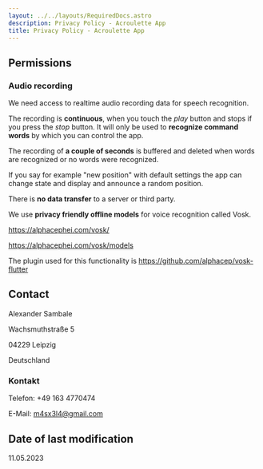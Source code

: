 ```yaml
---
layout: ../../layouts/RequiredDocs.astro
description: Privacy Policy - Acroulette App 
title: Privacy Policy - Acroulette App
---
```

## Permissions

### Audio recording

We need access to realtime audio recording data for speech recognition.

The recording is **continuous**, when you touch the *play* button and stops if you press the *stop* button. It will only be used to **recognize command words**
by which you can control the app.

The recording of **a couple of seconds** is buffered and deleted when words are recognized or no words were recognized.

If you say for example "new position" with default settings
the app can change state and display and announce a random position.

There is **no data transfer** to a server or third party.

We use **privacy friendly offline models** for voice recognition called Vosk.

<https://alphacephei.com/vosk/>

<https://alphacephei.com/vosk/models>

The plugin used for this functionality is
<https://github.com/alphacep/vosk-flutter>

## Contact

Alexander Sambale

Wachsmuthstraße 5

04229 Leipzig

Deutschland

### Kontakt

Telefon: +49 163 4770474

E-Mail: m4sx3l4@gmail.com

## Date of last modification

11.05.2023
